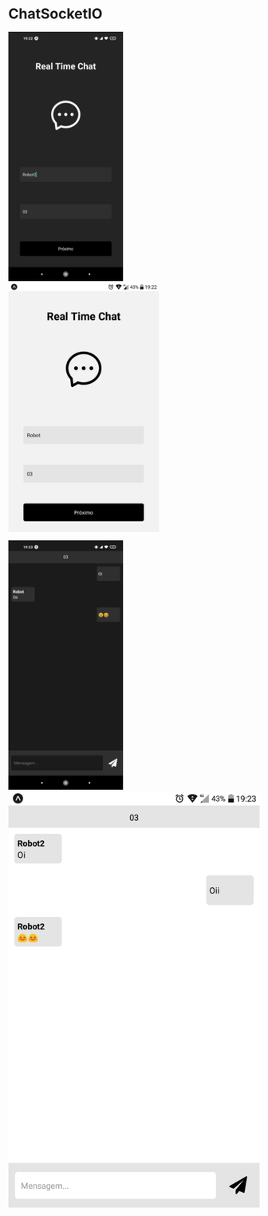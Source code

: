 # ChatSocketIO

<p float="left">
  <img src="./pics/tela_1.jpeg" height="500" />
  <img src="./pics/tela_3.jpeg" height="500" />
</p>

<p float="left">
  <img src="./pics/tela_2.jpeg" height="500" />
  <img src="./pics/tela_4.jpeg" heihgt="500" />
</p>
